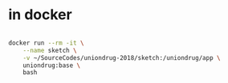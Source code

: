 # in docker

```bash

docker run --rm -it \
    --name sketch \
    -v ~/SourceCodes/uniondrug-2018/sketch:/uniondrug/app \
    uniondrug:base \
    bash

```